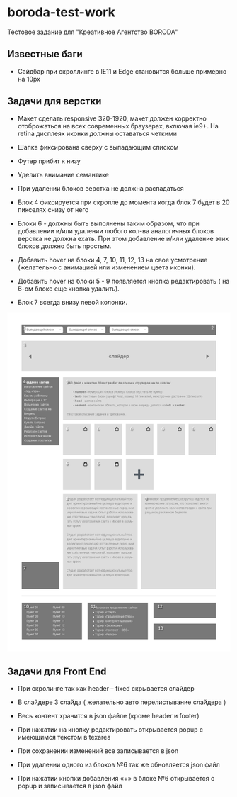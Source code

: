 # boroda-test-work
Тестовое задание для "Креативное Агентство BORODA"

## Известные баги
* Сайдбар при скроллинге в IE11 и Edge становится больше примерно на 10px

## Задачи для верстки

* Макет сделать responsive 320-1920, макет должен корректно отоброжаться на всех современных браузерах, включая ie9+. На retina дисплеях иконки должны оставаться четкими

* Шапка фиксирована сверху c выпадающим списком

* Футер прибит к низу

* Уделить внимание семантике

* При удалении блоков верстка не должна распадаться

* Блок 4 фиксируется при скролле до момента когда блок 7 будет в 20 пикселях снизу от него

* Блоки 6 - должны быть выполнены таким образом, что при добавлении и/или удалении любого кол-ва аналогичных блоков верстка не должна ехать. При этом добавление и/или удаление этих блоков должно быть простым.

* Добавить hover на блоки 4, 7, 10, 11, 12, 13 на свое усмотрение (желательно с анимацией или изменением цвета иконки).

* Добавить hover на блоки 5 - 9 появляется кнопка редактировать ( на 6-ом блоке еще кнопка удалить).

* Блок 7 всегда внизу левой колонки.

![Preview](img/preview.jpg)

## Задачи для Front End

* При скролинге так как header – fixed скрывается слайдер

* В слайдере 3 слайда ( желательно авто перелистывание слайдера )

* Весь контент хранится в json файле (кроме header и footer)

* При нажатии на кнопку редактировать открывается popup с имеющимся текстом в texarea

* При сохранении изменений все записывается в json

* При удалении одного из блоков №6 так же обновляется json файл

* При нажатии кнопки добавления «+» в блоке №6 открывается с popup и записывается в json файл
